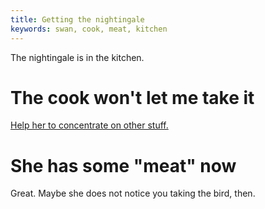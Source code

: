 ```yaml
---
title: Getting the nightingale
keywords: swan, cook, meat, kitchen
---
```


The nightingale is in the kitchen.

# The cook won't let me take it
[Help her to concentrate on other stuff.](../040-cook.md)

# She has some "meat" now
Great. Maybe she does not notice you taking the bird, then.
